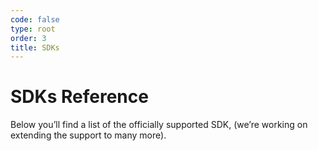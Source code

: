 ```yaml
---
code: false
type: root
order: 3
title: SDKs
---
```


# SDKs Reference

Below you’ll find a list of the officially supported SDK,
(we’re working on extending the support to many more).

<br>

<SDKIndex :kuzzle-major="2"/>